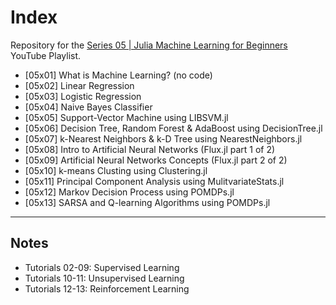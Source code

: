 # Index

Repository for the [Series 05 | Julia Machine Learning for Beginners](https://www.youtube.com/watch?v=jA6IYSCpIug&list=PLhQ2JMBcfAsi76O13sJzk4LXA_mu5sd9E) YouTube Playlist.

* [05x01] What is Machine Learning? (no code)
* [05x02] Linear Regression
* [05x03] Logistic Regression
* [05x04] Naive Bayes Classifier
* [05x05] Support-Vector Machine using LIBSVM.jl
* [05x06] Decision Tree, Random Forest & AdaBoost using DecisionTree.jl
* [05x07] k-Nearest Neighbors & k-D Tree using NearestNeighbors.jl
* [05x08] Intro to Artificial Neural Networks (Flux.jl part 1 of 2)
* [05x09] Artificial Neural Networks Concepts (Flux.jl part 2 of 2)
* [05x10] k-means Clusting using Clustering.jl
* [05x11] Principal Component Analysis using MulitvariateStats.jl
* [05x12] Markov Decision Process using POMDPs.jl
* [05x13] SARSA and Q-learning Algorithms using POMDPs.jl

---
## Notes

* Tutorials 02-09: Supervised Learning
* Tutorials 10-11: Unsupervised Learning
* Tutorials 12-13: Reinforcement Learning
